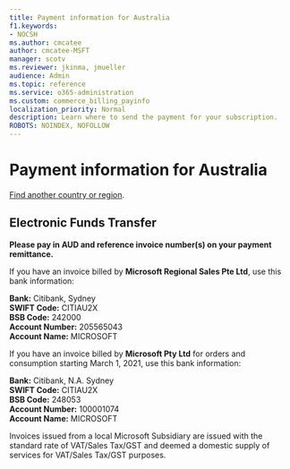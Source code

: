 ```yaml
---
title: Payment information for Australia
f1.keywords:
- NOCSH
ms.author: cmcatee
author: cmcatee-MSFT
manager: scotv
ms.reviewer: jkinma, jmueller
audience: Admin
ms.topic: reference
ms.service: o365-administration
ms.custom: commerce_billing_payinfo
localization_priority: Normal
description: Learn where to send the payment for your subscription.
ROBOTS: NOINDEX, NOFOLLOW
---                                
```


# Payment information for Australia

[Find another country or region](../billing-and-payments/pay-for-your-subscription.md).

## Electronic Funds Transfer

**Please pay in AUD and reference invoice number(s) on your payment remittance.**

If you have an invoice billed by **Microsoft Regional Sales Pte Ltd**, use this bank information:

**Bank:** Citibank, Sydney  
**SWIFT Code:** CITIAU2X  
**BSB Code:** 242000  
**Account Number:** 205565043  
**Account Name:** MICROSOFT

If you have an invoice billed by **Microsoft Pty Ltd** for orders and consumption starting March 1, 2021, use this bank information:

**Bank:** Citibank, N.A. Sydney  
**SWIFT Code:** CITIAU2X  
**BSB Code:** 248053  
**Account Number:** 100001074  
**Account Name:** MICROSOFT  

Invoices issued from a local Microsoft Subsidiary are issued with the standard rate of VAT/Sales Tax/GST and deemed a domestic supply of services for VAT/Sales Tax/GST purposes.
